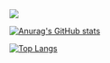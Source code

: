 <img src="https://img.shields.io/badge/Flutter-#02569B?style=flat-square&logo=Flutter&logoColor=blue"/>

[![Anurag's GitHub stats](https://github-readme-stats.vercel.app/api?username=parkdaxun)](https://github.com/parkdaxun/github-readme-stats)  

[![Top Langs](https://github-readme-stats.vercel.app/api/top-langs/?username=parkdaxun)](https://github.com/parkdaxun/github-readme-stats)
